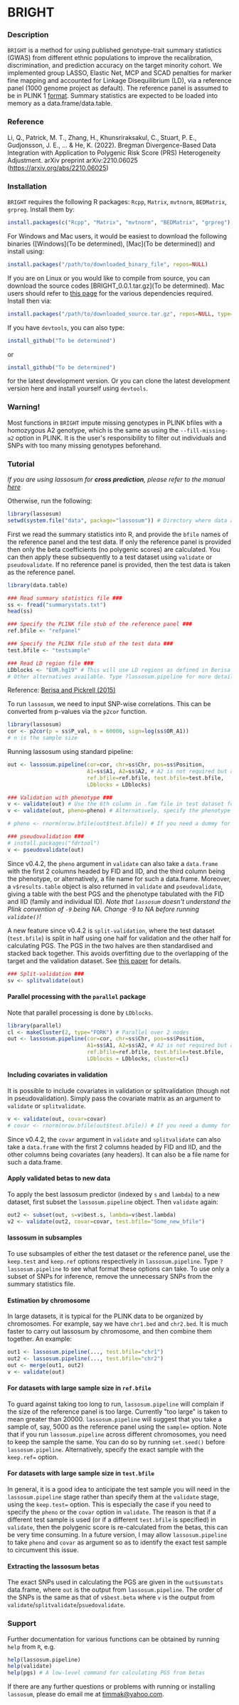 BRIGHT
=======================

### Description

`BRIGHT` is a method for using published genotype-trait summary statistics (GWAS) from different ethnic populations to improve the recalibration, discrimination, and prediction accuracy on the target minority cohort. We implemented group LASSO, Elastic Net, MCP and SCAD penalties for marker fine mapping and accounted for Linkage Disequilibrium (LD), via a reference panel (1000 genome project as default).
The reference panel is assumed to be in PLINK 1 [format](https://www.cog-genomics.org/plink/1.9/input#bed).
Summary statistics are expected to be loaded into memory as a data.frame/data.table. 

### Reference
Li, Q., Patrick, M. T., Zhang, H., Khunsriraksakul, C., Stuart, P. E., Gudjonsson, J. E., ... & He, K. (2022). Bregman Divergence-Based Data Integration with Application to Polygenic Risk Score (PRS) Heterogeneity Adjustment. arXiv preprint arXiv:2210.06025 (https://arxiv.org/abs/2210.06025)

### Installation

`BRIGHT` requires the following R packages: `Rcpp`, `Matrix`, `mvtnorm`, `BEDMatrix`, `grpreg`. Install them by: 

```r
install.packages(c("Rcpp", "Matrix", "mvtnorm", "BEDMatrix", "grpreg"), dependencies=TRUE)
```
For Windows and Mac users, it would be easiest to download the following binaries ([Windows](To be determined), [Mac](To be determined)) and install using: 
```r
install.packages("/path/to/downloaded_binary_file", repos=NULL)
```

If you are on Linux or you would like to compile from source, you can download the source codes [BRIGHT_0.0.1.tar.gz](To be determined). Mac users should refer to [this page](https://cran.r-project.org/bin/macosx/tools/) for the various dependencies required. Install then via: 
```r
install.packages("/path/to/downloaded_source.tar.gz", repos=NULL, type="source")
```

If you have `devtools`, you can also type: 
```r
install_github("To be determined")
```
or
```r
install_github("To be determined")
```
for the latest development version. Or you can clone the latest development version here and install yourself using `devtools`. 

### Warning!

Most functions in `BRIGHT` impute missing genotypes in PLINK bfiles with a homozygous A2 genotype, which is the same as using the `--fill-missing-a2` option in PLINK. It is the user's responsibility to filter out individuals and SNPs with too many missing genotypes beforehand. 

### Tutorial

_If you are using lassosum for __cross prediction__, please refer to the manual [here](https://github.com/tshmak/crosspred)_

Otherwise, run the following: 
```r
library(lassosum)
setwd(system.file("data", package="lassosum")) # Directory where data and LD region files are stored
```

First we read the summary statistics into R, and provide the `bfile` names of the reference panel and the test data. If only the reference panel is provided then only the beta coefficients (no polygenic scores) are calculated. You can then apply these subsequently to a test dataset using `validate` or `pseudovalidate`. If no reference panel is provided, then the test data is taken as the reference panel. 


```r
library(data.table)

### Read summary statistics file ###
ss <- fread("summarystats.txt")
head(ss)

### Specify the PLINK file stub of the reference panel ###
ref.bfile <- "refpanel"

### Specify the PLINK file stub of the test data ###
test.bfile <- "testsample"

### Read LD region file ###
LDblocks <- "EUR.hg19" # This will use LD regions as defined in Berisa and Pickrell (2015) for the European population and the hg19 genome.
# Other alternatives available. Type ?lassosum.pipeline for more details. 
```
Reference: [Berisa and Pickrell (2015)](https://academic.oup.com/bioinformatics/article/32/2/283/1743626/Approximately-independent-linkage-disequilibrium)

To run `lassosum`, we need to input SNP-wise correlations. This can be converted from p-values via the `p2cor` function. 
```r
library(lassosum)
cor <- p2cor(p = ss$P_val, n = 60000, sign=log(ss$OR_A1))
# n is the sample size
```

Running lassosum using standard pipeline: 
```r
out <- lassosum.pipeline(cor=cor, chr=ss$Chr, pos=ss$Position, 
                         A1=ss$A1, A2=ss$A2, # A2 is not required but advised
                         ref.bfile=ref.bfile, test.bfile=test.bfile, 
                         LDblocks = LDblocks)

### Validation with phenotype ### 
v <- validate(out) # Use the 6th column in .fam file in test dataset for test phenotype
v <- validate(out, pheno=pheno) # Alternatively, specify the phenotype in the argument

# pheno <- rnorm(nrow.bfile(out$test.bfile)) # If you need a dummy for testing

### pseudovalidation ###
# install.packages("fdrtool")
v <- pseudovalidate(out)
```
Since v0.4.2, the `pheno` argument in `validate` can also take a `data.frame` with the first 2 columns headed by FID and IID, and the third column being the phenotype, or alternatively, a file name for such a data.frame. Moreover, a `v$results.table` object is also returned in `validate` and `pseudovalidate`, giving a table with the best PGS and the phenotype tabulated with the FID and IID (family and individual ID). *Note that `lassosum` doesn't understand the Plink convention of `-9` being NA. Change -9 to NA before running `validate()`!* 

A new feature since v0.4.2 is `split-validation`, where the test dataset (`test.bfile`) is split in half using one half for validation and the other half for calculating PGS. The PGS in the two halves are then standardised and stacked back together. This avoids overfitting due to the overlapping of the target and the validation dataset. See [this paper](https://www.biorxiv.org/content/early/2018/07/30/252270) for details. 
```r
### Split-validation ###
sv <- splitvalidate(out)
```

#### Parallel processing with the `parallel` package
Note that parallel processing is done by `LDblocks`. 
```r
library(parallel)
cl <- makeCluster(2, type="FORK") # Parallel over 2 nodes
out <- lassosum.pipeline(cor=cor, chr=ss$Chr, pos=ss$Position, 
                         A1=ss$A1, A2=ss$A2, # A2 is not required but advised
                         ref.bfile=ref.bfile, test.bfile=test.bfile, 
                         LDblocks = LDblocks, cluster=cl)
```
#### Including covariates in validation
It is possible to include covariates in validation or splitvalidation (though not in pseudovalidation). Simply pass the covariate matrix as an argument to `validate` or `splitvalidate`. 
```r 
v <- validate(out, covar=covar)
# covar <- rnorm(nrow.bfile(out$test.bfile)) # If you need a dummy for testing
```
Since v0.4.2, the `covar` argument in `validate` and `splitvalidate` can also take a `data.frame` with the first 2 columns headed by FID and IID, and the other columns being covariates (any headers). It can also be a file name for such a data.frame.

#### Apply validated betas to new data 
To apply the best lassosum predictor (indexed by `s` and `lambda`) to a new dataset, first subset the `lassosum.pipeline` object. Then `validate` again: 
```r 
out2 <- subset(out, s=v$best.s, lambda=v$best.lambda)
v2 <- validate(out2, covar=covar, test.bfile="Some_new_bfile")
```

#### lassosum in subsamples  
To use subsamples of either the test dataset or the reference panel, use the `keep.test` and `keep.ref` options respectively in `lassosum.pipeline`. Type `?lassosum.pipeline` to see what format these options can take. To use only a subset of SNPs for inference, remove the unnecessary SNPs from the summary statistics file. 

#### Estimation by chromosome 
In large datasets, it is typical for the PLINK data to be organized by chromosomes. For example, say we have `chr1.bed` and `chr2.bed`. It is much faster to carry out lassosum by chromosome, and then combine them together. An example: 
```r 
out1 <- lassosum.pipeline(..., test.bfile="chr1")
out2 <- lassosum.pipeline(..., test.bfile="chr2")
out <- merge(out1, out2)
v <- validate(out)
```
#### For datasets with large sample size in `ref.bfile`
To guard against taking too long to run, `lassosum.pipeline` will complain if the size of the reference panel is too large. Currently "too large" is taken to mean greater than 20000. `lassosum.pipeline` will suggest that you take a sample of, say, 5000 as the reference panel using the `sample=` option. Note that if you run `lassosum.pipeline` across different chromosomes, you need to keep the sample the same. You can do so by running `set.seed()` before `lassosum.pipeline`. Alternatively, specify the exact sample with the `keep.ref=` option. 

#### For datasets with large sample size in `test.bfile`
In general, it is a good idea to anticipate the test sample you will need in the `lassosum.pipeline` stage rather than specify them at the `validate` stage, using the `keep.test=` option. This is especially the case if you need to specify the `pheno` or the `covar` option in `validate`. The reason is that if a different test sample is used (or if a different `test.bfile` is specified) in `validate`, then the polygenic score is re-calculated from the betas, this can be very time consuming. In a future version, I may allow `lassosum.pipeline` to take `pheno` and `covar` as argument so as to identify the exact test sample to circumvent this issue. 

#### Extracting the lassosum betas 
The exact SNPs used in calculating the PGS are given in the `out$sumstats` data.frame, where `out` is the output from `lassosum.pipeline`. The order of the SNPs is the same as that of `v$best.beta` where `v` is the output from `validate`/`splitvalidate`/`psuedovalidate`. 

### Support
Further documentation for various functions can be obtained by running `help` from `R`, e.g. 
```r
help(lassosum.pipeline)
help(validate)
help(pgs) # A low-level command for calculating PGS from betas 
```
If there are any further questions or problems with running or installing `lassosum`, please do email me at <timmak@yahoo.com>. 

